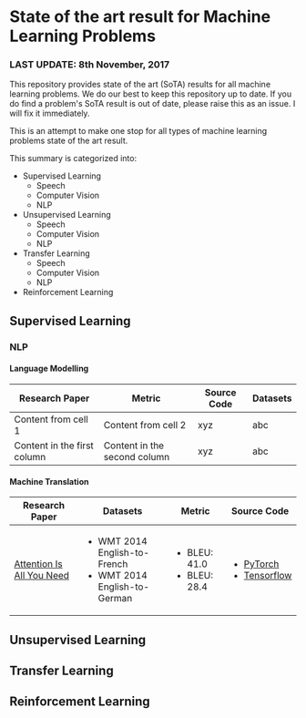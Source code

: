 # State of the art result for Machine Learning Problems

### LAST UPDATE: 8th November, 2017

This repository provides state of the art (SoTA) results for all machine learning problems. We do our best to keep this repository up to date.  If you do find a problem's SoTA result is out of date, please raise this as an issue. I will fix it immediately.

This is an attempt to make  one stop for all types of machine learning problems state of the art result.

This summary is categorized into:

- Supervised Learning
    - Speech
    - Computer Vision
    - NLP
- Unsupervised Learning
    - Speech
    - Computer Vision
    - NLP
- Transfer Learning
    - Speech
    - Computer Vision
    - NLP
- Reinforcement Learning

## Supervised Learning


### NLP
#### Language Modelling
Research Paper | Metric  | Source Code | Datasets
------------ | ------------- | ------------ | -------------
Content from cell 1 | Content from cell 2 | xyz | abc
Content in the first column | Content in the second column | xyz | abc


#### Machine Translation
Research Paper | Datasets  | Metric | Source Code
------------ | ------------- | ------------ | -------------
[Attention Is All You Need](https://arxiv.org/abs/1706.03762) | <ul><li> WMT 2014 English-to-French </li><li> WMT 2014 English-to-German </li></ul> | <ul><li> BLEU: 41.0 </li><li> BLEU: 28.4</li></ul> |  <ul><li> [PyTorch](https://github.com/jadore801120/attention-is-all-you-need-pytorch) </li><li> [Tensorflow](https://github.com/tensorflow/tensor2tensor) </li></ul>



## Unsupervised Learning


## Transfer Learning


## Reinforcement Learning

